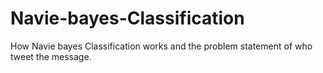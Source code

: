 # Navie-bayes-Classification
How Navie bayes Classification works and the problem statement of who tweet the message. 
